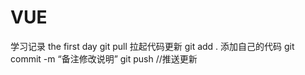 # VUE
学习记录
 the first day
git pull  拉起代码更新
git add .   添加自己的代码
git commit -m “备注修改说明”
git push   //推送更新   

